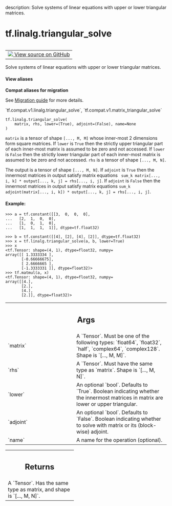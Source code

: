 description: Solve systems of linear equations with upper or lower triangular matrices.

<div itemscope itemtype="http://developers.google.com/ReferenceObject">
<meta itemprop="name" content="tf.linalg.triangular_solve" />
<meta itemprop="path" content="Stable" />
</div>

# tf.linalg.triangular_solve

<!-- Insert buttons and diff -->

<table class="tfo-notebook-buttons tfo-api nocontent" align="left">
<td>
  <a target="_blank" href="https://github.com/tensorflow/tensorflow/blob/r2.4/tensorflow/python/ops/linalg_ops.py#L84-L144">
    <img src="https://www.tensorflow.org/images/GitHub-Mark-32px.png" />
    View source on GitHub
  </a>
</td>
</table>



Solve systems of linear equations with upper or lower triangular matrices.

<section class="expandable">
  <h4 class="showalways">View aliases</h4>
  <p>
<b>Compat aliases for migration</b>
<p>See
<a href="https://www.tensorflow.org/guide/migrate">Migration guide</a> for
more details.</p>
<p>`tf.compat.v1.linalg.triangular_solve`, `tf.compat.v1.matrix_triangular_solve`</p>
</p>
</section>

<pre class="devsite-click-to-copy prettyprint lang-py tfo-signature-link">
<code>tf.linalg.triangular_solve(
    matrix, rhs, lower=(True), adjoint=(False), name=None
)
</code></pre>



<!-- Placeholder for "Used in" -->

`matrix` is a tensor of shape `[..., M, M]` whose inner-most 2 dimensions form
square matrices. If `lower` is `True` then the strictly upper triangular part
of each inner-most matrix is assumed to be zero and not accessed. If `lower`
is `False` then the strictly lower triangular part of each inner-most matrix
is assumed to be zero and not accessed. `rhs` is a tensor of shape
`[..., M, N]`.

The output is a tensor of shape `[..., M, N]`. If `adjoint` is `True` then the
innermost matrices in output satisfy matrix equations `
sum_k matrix[..., i, k] * output[..., k, j] = rhs[..., i, j]`.
If `adjoint` is `False` then the
innermost matrices in output satisfy matrix equations
`sum_k adjoint(matrix[..., i, k]) * output[..., k, j] = rhs[..., i, j]`.

#### Example:



```
>>> a = tf.constant([[3,  0,  0,  0],
...   [2,  1,  0,  0],
...   [1,  0,  1,  0],
...   [1,  1,  1,  1]], dtype=tf.float32)
```

```
>>> b = tf.constant([[4], [2], [4], [2]], dtype=tf.float32)
>>> x = tf.linalg.triangular_solve(a, b, lower=True)
>>> x
<tf.Tensor: shape=(4, 1), dtype=float32, numpy=
array([[ 1.3333334 ],
       [-0.66666675],
       [ 2.6666665 ],
       [-1.3333331 ]], dtype=float32)>
>>> tf.matmul(a, x)
<tf.Tensor: shape=(4, 1), dtype=float32, numpy=
array([[4.],
       [2.],
       [4.],
       [2.]], dtype=float32)>
```

<!-- Tabular view -->
 <table class="responsive fixed orange">
<colgroup><col width="214px"><col></colgroup>
<tr><th colspan="2"><h2 class="add-link">Args</h2></th></tr>

<tr>
<td>
`matrix`
</td>
<td>
A `Tensor`. Must be one of the following types: `float64`,
`float32`, `half`, `complex64`, `complex128`. Shape is `[..., M, M]`.
</td>
</tr><tr>
<td>
`rhs`
</td>
<td>
A `Tensor`. Must have the same type as `matrix`. Shape is `[..., M,
N]`.
</td>
</tr><tr>
<td>
`lower`
</td>
<td>
An optional `bool`. Defaults to `True`. Boolean indicating whether
the innermost matrices in matrix are lower or upper triangular.
</td>
</tr><tr>
<td>
`adjoint`
</td>
<td>
An optional `bool`. Defaults to `False`. Boolean indicating whether
to solve with matrix or its (block-wise) adjoint.
</td>
</tr><tr>
<td>
`name`
</td>
<td>
A name for the operation (optional).
</td>
</tr>
</table>



<!-- Tabular view -->
 <table class="responsive fixed orange">
<colgroup><col width="214px"><col></colgroup>
<tr><th colspan="2"><h2 class="add-link">Returns</h2></th></tr>
<tr class="alt">
<td colspan="2">
A `Tensor`. Has the same type as matrix, and shape is `[..., M, N]`.
</td>
</tr>

</table>

